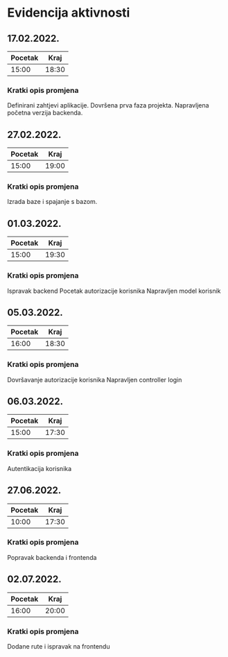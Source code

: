 # Evidencija aktivnosti

## 17.02.2022.
Pocetak | Kraj
------- | ----
15:00   | 18:30
### Kratki opis promjena
Definirani zahtjevi aplikacije.
Dovršena prva faza projekta.
Napravljena početna verzija backenda.



## 27.02.2022.
Pocetak | Kraj
------- | ----
15:00   | 19:00
### Kratki opis promjena
Izrada baze i spajanje s bazom.

## 01.03.2022.
Pocetak | Kraj
------- | ----
15:00   | 19:30
### Kratki opis promjena
Ispravak backend 
Pocetak autorizacije korisnika
Napravljen model korisnik

## 05.03.2022.
Pocetak | Kraj
------- | ----
16:00   | 18:30
### Kratki opis promjena
Dovršavanje autorizacije korisnika
Napravljen controller login

## 06.03.2022.
Pocetak | Kraj
------- | ----
15:00   | 17:30
### Kratki opis promjena
Autentikacija korisnika

## 27.06.2022.
Pocetak | Kraj
------- | ----
10:00   | 17:30
### Kratki opis promjena
Popravak backenda i frontenda

## 02.07.2022.
Pocetak | Kraj
------- | ----
16:00   | 20:00
### Kratki opis promjena
Dodane rute i ispravak na frontendu

